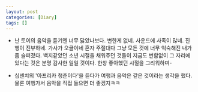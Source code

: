 ```yaml
---
layout: post
categories: [Diary]
tags: []
---
```


+ 난 토이의 음악을 듣기엔 너무 닳았나보다. 변한게 없네. 사운드에 사족이 많네. 진행이 진부하네. 가사가 오글이네 혼자 주절대다 그냥 모든 것에 너무 익숙해진 내가 좀 슬퍼졌다. 백지같았던 소년 시절을 채워주던 것들이 지금도 변함없이 그 자리에 있다는 것은 분명 감사한 일일 것이다. 한창 좋아했던 시절을 그리워하며-  

+ 십센치의 '아프리카 청춘이다'을 듣다가 여행과 음악은 같은 것이라는 생각을 했다. 물론 여행가서 음악을 직접 들으면 더 좋겠지ㅋㅋ  

